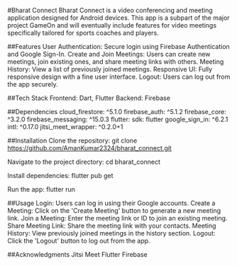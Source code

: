 #Bharat Connect
Bharat Connect is a video conferencing and meeting application designed for Android devices. This app is a subpart of the major project GameOn and will eventually include features for video meetings specifically tailored for sports coaches and players.

##Features
User Authentication: Secure login using Firebase Authentication and Google Sign-In.
Create and Join Meetings: Users can create new meetings, join existing ones, and share meeting links with others.
Meeting History: View a list of previously joined meetings.
Responsive UI: Fully responsive design with a fine user interface.
Logout: Users can log out from the app securely.

##Tech Stack
Frontend: Dart, Flutter
Backend: Firebase

##Dependencies
cloud_firestore: ^5.1.0
firebase_auth: ^5.1.2
firebase_core: ^3.2.0
firebase_messaging: ^15.0.3
flutter: sdk: flutter
google_sign_in: ^6.2.1
intl: ^0.17.0
jitsi_meet_wrapper: ^0.2.0+1

##Installation
Clone the repository:
git clone https://github.com/AmanKumar2324/bharat_connect.git

Navigate to the project directory:
cd bharat_connect

Install dependencies:
flutter pub get

Run the app:
flutter run

##Usage
Login: Users can log in using their Google accounts.
Create a Meeting: Click on the 'Create Meeting' button to generate a new meeting link.
Join a Meeting: Enter the meeting link or ID to join an existing meeting.
Share Meeting Link: Share the meeting link with your contacts.
Meeting History: View previously joined meetings in the history section.
Logout: Click the 'Logout' button to log out from the app.

##Acknowledgments
Jitsi Meet
Flutter
Firebase
